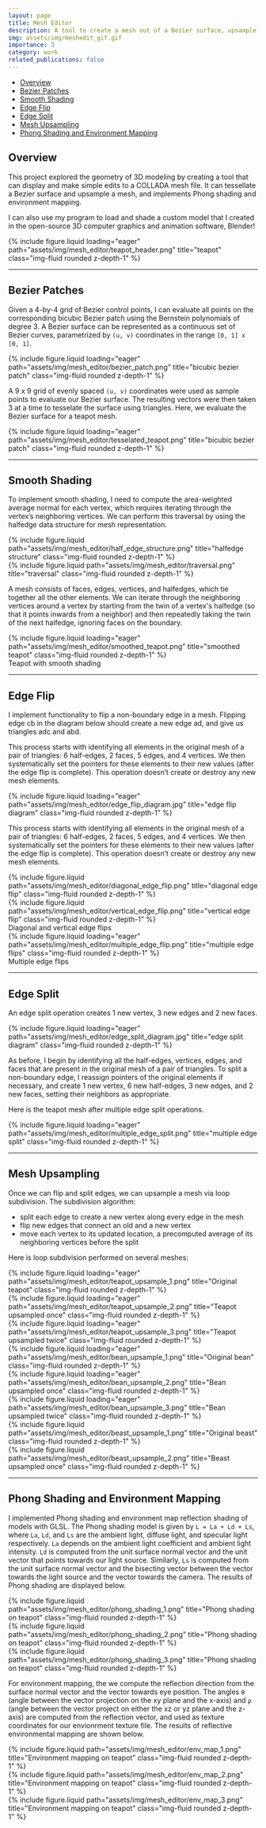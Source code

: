 ```yaml
---
layout: page
title: Mesh Editor
description: A tool to create a mesh out of a Bezier surface, upsample with loop subdivision, and visualize Phong shading and environment mapping.
img: assets/img/meshedit_gif.gif
importance: 3
category: work
related_publications: false
---
```


- [Overview](#overview)
- [Bezier Patches](#bezier-patches)
- [Smooth Shading](#smooth-shading)
- [Edge Flip](#edge-flip)
- [Edge Split](#edge-split)
- [Mesh Upsampling](#mesh-upsampling)
- [Phong Shading and Environment Mapping](#phong-shading-and-environment-mapping)

## Overview

This project explored the geometry of 3D modeling by creating a tool that can display and make simple edits to a COLLADA mesh file. It can tessellate a Bezier surface and upsample a mesh, and implements Phong shading and environment mapping. 

I can also use my program to load and shade a custom model that I created in the open-source 3D computer graphics and animation software, Blender!

<div class="row">
    <div class="col-sm mt-3 mt-md-0">
        {% include figure.liquid loading="eager" path="assets/img/mesh_editor/teapot_header.png" title="teapot" class="img-fluid rounded z-depth-1" %}
    </div>
</div>

---

## Bezier Patches

Given a 4-by-4 grid of Bezier control points, I can evaluate all points on the corresponding bicubic Bezier patch using the Bernstein polynomials of degree 3. A Bezier surface can be represented as a continuous set of Bezier curves, parametrized by `(u, v)` coordinates in the range `[0, 1] x [0, 1]`.

<div class="row">
    <div class="col-sm mt-3 mt-md-0">
        {% include figure.liquid loading="eager" path="assets/img/mesh_editor/bezier_patch.png" title="bicubic bezier patch" class="img-fluid rounded z-depth-1" %}
    </div>
</div>

A 9 x 9 grid of evenly spaced `(u, v)` coordinates were used as sample points to evaluate our Bezier surface. The resulting vectors were then taken 3 at a time to tesselate the surface using triangles. Here, we evaluate the Bezier surface for a teapot mesh.

<div class="row">
    <div class="col-sm mt-3 mt-md-0">
        {% include figure.liquid loading="eager" path="assets/img/mesh_editor/tesselated_teapot.png" title="bicubic bezier patch" class="img-fluid rounded z-depth-1" %}
    </div>
</div>

---

## Smooth Shading

To implement smooth shading, I need to compute the area-weighted average normal for each vertex, which requires iterating through the vertex’s neighboring vertices. We can perform this traversal by using the halfedge data structure for mesh representation.

<div class="row justify-content-sm-center">
    <div class="col-sm-6 mt-3 mt-md-0">
        {% include figure.liquid path="assets/img/mesh_editor/half_edge_structure.png" title="halfedge structure" class="img-fluid rounded z-depth-1" %}
    </div>
    <div class="col-sm-6 mt-3 mt-md-0">
        {% include figure.liquid path="assets/img/mesh_editor/traversal.png" title="traversal" class="img-fluid rounded z-depth-1" %}
    </div>
</div>

A mesh consists of faces, edges, vertices, and halfedges, which tie together all the other elements. We can iterate through the neighboring vertices around a vertex by starting from the twin of a vertex's halfedge (so that it points inwards from a neighbor) and then repeatedly taking the twin of the next halfedge, ignoring faces on the boundary.

<div class="row">
    <div class="col-sm mt-3 mt-md-0">
        {% include figure.liquid loading="eager" path="assets/img/mesh_editor/smoothed_teapot.png" title="smoothed teapot" class="img-fluid rounded z-depth-1" %}
    </div>
</div>
<div class="caption">
    Teapot with smooth shading
</div>

---

## Edge Flip

I implement functionality to flip a non-boundary edge in a mesh. Flipping edge cb in the diagram below should create a new edge ad, and give us triangles adc and abd.

This process starts with identifying all elements in the original mesh of a pair of triangles: 6 half-edges, 2 faces, 5 edges, and 4 vertices. We then systematically set the pointers for these elements to their new values (after the edge flip is complete). This operation doesn’t create or destroy any new mesh elements.

<div class="row">
    <div class="col-sm mt-3 mt-md-0">
        {% include figure.liquid loading="eager" path="assets/img/mesh_editor/edge_flip_diagram.jpg" title="edge flip diagram" class="img-fluid rounded z-depth-1" %}
    </div>
</div>

This process starts with identifying all elements in the original mesh of a pair of triangles: 6 half-edges, 2 faces, 5 edges, and 4 vertices. We then systematically set the pointers for these elements to their new values (after the edge flip is complete). This operation doesn’t create or destroy any new mesh elements.

<div class="row justify-content-sm-center">
    <div class="col-sm-6 mt-3 mt-md-0">
        {% include figure.liquid path="assets/img/mesh_editor/diagonal_edge_flip.png" title="diagonal edge flip" class="img-fluid rounded z-depth-1" %}
    </div>
    <div class="col-sm-6 mt-3 mt-md-0">
        {% include figure.liquid path="assets/img/mesh_editor/vertical_edge_flip.png" title="vertical edge flip" class="img-fluid rounded z-depth-1" %}
    </div>
</div>
<div class="caption">
    Diagonal and vertical edge flips
</div>

<div class="row">
    <div class="col-sm mt-3 mt-md-0">
        {% include figure.liquid loading="eager" path="assets/img/mesh_editor/multiple_edge_flip.png" title="multiple edge flips" class="img-fluid rounded z-depth-1" %}
    </div>
</div>
<div class="caption">
    Multiple edge flips
</div>

---

## Edge Split

An edge split operation creates 1 new vertex, 3 new edges and 2 new faces.

<div class="row">
    <div class="col-sm mt-3 mt-md-0">
        {% include figure.liquid loading="eager" path="assets/img/mesh_editor/edge_split_diagram.jpg" title="edge split diagram" class="img-fluid rounded z-depth-1" %}
    </div>
</div>

As before, I begin by identifying all the half-edges, vertices, edges, and faces that are present in the original mesh of a pair of triangles. To split a non-boundary edge, I reassign pointers of the original elements if necessary, and create 1 new vertex, 6 new half-edges, 3 new edges, and 2 new faces, setting their neighbors as appropriate.

Here is the teapot mesh after multiple edge split operations.

<div class="row">
    <div class="col-sm mt-3 mt-md-0">
        {% include figure.liquid loading="eager" path="assets/img/mesh_editor/multiple_edge_split.png" title="multiple edge split" class="img-fluid rounded z-depth-1" %}
    </div>
</div>

---

## Mesh Upsampling

Once we can flip and split edges, we can upsample a mesh via loop subdivision. The subdivision algorithm: 
- split each edge to create a new vertex along every edge in the mesh
- flip new edges that connect an old and a new vertex
- move each vertex to its updated location, a precomputed average of its neighboring vertices before the split

Here is loop subdivision performed on several meshes:

<div class="row">
    <div class="col-sm mt-3 mt-md-0">
        {% include figure.liquid loading="eager" path="assets/img/mesh_editor/teapot_upsample_1.png" title="Original teapot" class="img-fluid rounded z-depth-1" %}
    </div>
    <div class="col-sm mt-3 mt-md-0">
        {% include figure.liquid loading="eager" path="assets/img/mesh_editor/teapot_upsample_2.png" title="Teapot upsampled once" class="img-fluid rounded z-depth-1" %}
    </div>
    <div class="col-sm mt-3 mt-md-0">
        {% include figure.liquid loading="eager" path="assets/img/mesh_editor/teapot_upsample_3.png" title="Teapot upsampled twice" class="img-fluid rounded z-depth-1" %}
    </div>
</div>

<div class="row">
    <div class="col-sm mt-3 mt-md-0">
        {% include figure.liquid loading="eager" path="assets/img/mesh_editor/bean_upsample_1.png" title="Original bean" class="img-fluid rounded z-depth-1" %}
    </div>
    <div class="col-sm mt-3 mt-md-0">
        {% include figure.liquid loading="eager" path="assets/img/mesh_editor/bean_upsample_2.png" title="Bean upsampled once" class="img-fluid rounded z-depth-1" %}
    </div>
    <div class="col-sm mt-3 mt-md-0">
        {% include figure.liquid loading="eager" path="assets/img/mesh_editor/bean_upsample_3.png" title="Bean upsampled twice" class="img-fluid rounded z-depth-1" %}
    </div>
</div>

<div class="row justify-content-sm-center">
    <div class="col-sm-6 mt-3 mt-md-0">
        {% include figure.liquid path="assets/img/mesh_editor/beast_upsample_1.png" title="Original beast" class="img-fluid rounded z-depth-1" %}
    </div>
    <div class="col-sm-6 mt-3 mt-md-0">
        {% include figure.liquid path="assets/img/mesh_editor/beast_upsample_2.png" title="Beast upsampled once" class="img-fluid rounded z-depth-1" %}
    </div>
</div>


---

## Phong Shading and Environment Mapping

I implemented Phong shading and environment map reflection shading of models with GLSL. The Phong shading model is given by `L = La + Ld + Ls`, where `La`, `Ld`, and `Ls` are the ambient light, diffuse light, and specular light respectively. 
`La` depends on the ambient light coefficient and ambient light intensity. `Ld` is computed from the unit surface normal vector and the unit vector that points towards our light source. Similarly, `Ls` is computed from the unit surface normal vector and the bisecting vector between the vector towards the light source and the vector towards the camera. The results of Phong shading are displayed below.

<div class="row justify-content-sm-center">
    <div class="col-sm-4 mt-3 mt-md-0">
        {% include figure.liquid path="assets/img/mesh_editor/phong_shading_1.png" title="Phong shading on teapot" class="img-fluid rounded z-depth-1" %}
    </div>
    <div class="col-sm-4 mt-3 mt-md-0">
        {% include figure.liquid path="assets/img/mesh_editor/phong_shading_2.png" title="Phong shading on teapot" class="img-fluid rounded z-depth-1" %}
    </div>
    <div class="col-sm-4 mt-3 mt-md-0">
        {% include figure.liquid path="assets/img/mesh_editor/phong_shading_3.png" title="Phong shading on teapot" class="img-fluid rounded z-depth-1" %}
    </div>
</div>

For environment mapping, the we compute the reflection direction from the surface normal vector and the vector towards eye position. The angles `θ` (angle between the vector projection on the xy plane and the x-axis) and `ρ` (angle between the vector project on either the xz or yz plane and the z-axis) are computed from the reflection vector, and used as texture coordinates for our envionrment texture file. The results of reflective environmental mapping are shown below.

<div class="row justify-content-sm-center">
    <div class="col-sm-4 mt-3 mt-md-0">
        {% include figure.liquid path="assets/img/mesh_editor/env_map_1.png" title="Environment mapping on teapot" class="img-fluid rounded z-depth-1" %}
    </div>
    <div class="col-sm-4 mt-3 mt-md-0">
        {% include figure.liquid path="assets/img/mesh_editor/env_map_2.png" title="Environment mapping on teapot" class="img-fluid rounded z-depth-1" %}
    </div>
    <div class="col-sm-4 mt-3 mt-md-0">
        {% include figure.liquid path="assets/img/mesh_editor/env_map_3.png" title="Environment mapping on teapot" class="img-fluid rounded z-depth-1" %}
    </div>
</div>
